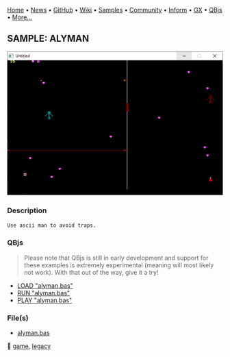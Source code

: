 [Home](https://qb64.com) • [News](../../news.md) • [GitHub](https://github.com/QB64Official/qb64) • [Wiki](https://github.com/QB64Official/qb64/wiki) • [Samples](../../samples.md) • [Community](../../community.md) • [Inform](../../inform.md) • [GX](../../gx.md) • [QBjs](../../qbjs.md) • [More...](../../more.md)

## SAMPLE: ALYMAN

![screenshot.png](img/screenshot.png)

### Description

```text
Use ascii man to avoid traps.
```

### QBjs

> Please note that QBjs is still in early development and support for these examples is extremely experimental (meaning will most likely not work). With that out of the way, give it a try!

* [LOAD "alyman.bas"](https://v6p9d9t4.ssl.hwcdn.net/html/5963335/index.html?src=https://qb64.com/samples/alyman/src/alyman.bas)
* [RUN "alyman.bas"](https://v6p9d9t4.ssl.hwcdn.net/html/5963335/index.html?mode=auto&src=https://qb64.com/samples/alyman/src/alyman.bas)
* [PLAY "alyman.bas"](https://v6p9d9t4.ssl.hwcdn.net/html/5963335/index.html?mode=play&src=https://qb64.com/samples/alyman/src/alyman.bas)

### File(s)

* [alyman.bas](src/alyman.bas)

🔗 [game](../game.md), [legacy](../legacy.md)
